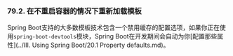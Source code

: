 ### 79.2. 在不重启容器的情况下重新加载模板

Spring Boot支持的大多数模板技术包含一个禁用缓存的配置选项，如果你正在使用`spring-boot-devtools`模块，Spring Boot在开发期间会自动为你[配置那些属性](../III. Using Spring Boot/20.1 Property defaults.md)。

